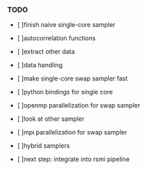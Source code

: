 ### TODO

- [ ]finish naive single-core sampler
- [ ]autocorrelation functions
- [ ]extract other data
- [ ]data handling
- [ ]make single-core swap sampler fast
- [ ]python bindings for single core
- [ ]openmp parallelization for swap sampler
- [ ]look at other sampler
- [ ]mpi parallelization for swap sampler
- [ ]hybrid samplers

- [ ]next step: integrate into rsmi pipeline
